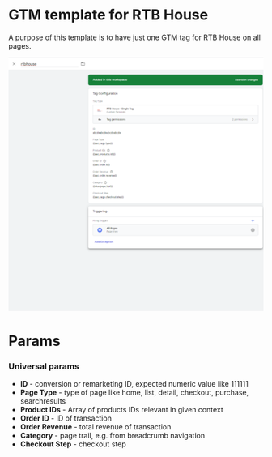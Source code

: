 # GTM template for RTB House
A purpose of this template is to have just one GTM tag for RTB House on all pages.

![alt text](https://github.com/House-of-Rezac/rtbhouse/blob/master/configuration.PNG?raw=true)

# Params
### Universal params
* **ID** - conversion or remarketing ID, expected numeric value like 111111
* **Page Type** - type of page like home, list, detail, checkout, purchase, searchresults
* **Product IDs** - Array of products IDs relevant in given context
* **Order ID** - ID of transaction
* **Order Revenue** - total revenue of transaction
* **Category** - page trail, e.g. from breadcrumb navigation
* **Checkout Step** - checkout step
